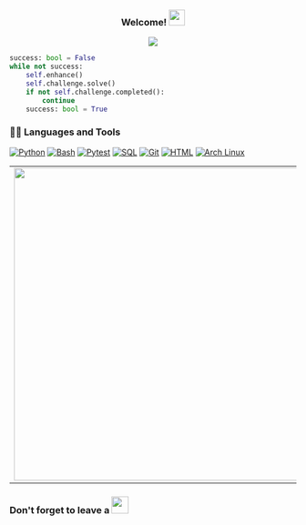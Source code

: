 <h3 align="center">
  Welcome!
  <img src="https://media.giphy.com/media/hvRJCLFzcasrR4ia7z/giphy.gif" width="28">
</h3>

<p align="center">
  <a href="https://github.com/DenverCoder1/readme-typing-svg"><img src="https://readme-typing-svg.herokuapp.com/?lines=Python%20Automation%20Engineer;5%20years%20of%20coding%20experience;Always%20learning%20new%20things&font=Fira%20Code&center=true&width=440&height=45&color=f75c7e&vCenter=true&size=22"></a>
</p>

```python
success: bool = False
while not success:
    self.enhance()
    self.challenge.solve()
    if not self.challenge.completed():
        continue
    success: bool = True
```

### 👨‍💻 Languages and Tools

<p>
    <a href="https://sourcerer.io/vyahello"><img alt="Python" src="https://img.shields.io/badge/Python-14354C.svg?logo=python&logoColor=white"></a>
    <a href="https://sourcerer.io/vyahello"><img alt="Bash" src="https://img.shields.io/badge/Bash-121011.svg?logo=gnu-bash&logoColor=white"></a>
    <a href="https://sourcerer.io/vyahello"><img alt="Pytest" src="https://img.shields.io/badge/Pytest-0A9EDC.svg?logo=pytest&logoColor=white"></a>
    <a href="https://sourcerer.io/vyahello"><img alt="SQL" src="https://custom-icon-badges.herokuapp.com/badge/SQL-025E8C.svg?logo=database&logoColor=white"></a>
    <a href="https://sourcerer.io/vyahello"><img alt="Git" src="https://img.shields.io/badge/Git-F05033.svg?logo=git&logoColor=white"></a>
    <a href="https://sourcerer.io/vyahello"><img alt="HTML" src="https://img.shields.io/badge/HTML-E34F26.svg?logo=html5&logoColor=white"></a>
    <a href="#"><img alt="Arch Linux" src="https://img.shields.io/badge/Arch%20Linux-1793D1.svg?logo=arch-linux&logoColor=white"></a>
</p>

<center>
  <table>
  <tr>
      <td><img width="550px" align="left" src="https://github-readme-stats.vercel.app/api?username=vyahello&show_icons=true&hide_border=true&count_private=true&layout=compact" /></td>
      <td><img width="550px" align="left" src="https://github-readme-stats.vercel.app/api/top-langs/?username=vyahello&hide=html&layout=compact" /></td>
  </tr>   
</table>
</center>

<h3> Don't forget to leave a <img src="https://media.giphy.com/media/C4b6GwFKbYxK8/giphy.gif" width="30px"> </h3>

